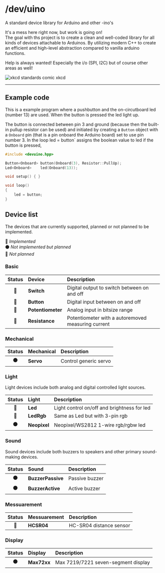 # /dev/uino
A standard device library for Arduino and other -ino's

It's a mess here right now, but work is going on!  
The goal with ths project is to create a clean and well-coded library for all kinds of devices attachable to Arduinos.
By utilizing modern C++ to create an efficient and high-level abstraction compared to vanilla arduino functions.


Help is always wanted! Especially the i/o (SPI, I2C) but of course other areas as well!


![xkcd standards comic](https://imgs.xkcd.com/comics/standards.png) xkcd
___

## Example code
This is a example program where a pushbutton and the on-circutboard led (number 13) are used. When the button is pressed the led light up.

The button is connected between pin 3 and ground (because then the built-in pullup resistor can be used) and initiated by creating a `Button` object with a `Onboard` pin (that is a pin onboard the Arduino board) set to use pin number 3. In the loop led = button` assigns the boolean value to led if the button is pressed,

```cpp
#include <devuino.hpp>

Button<Onboard> button(Onboard(3), Resistor::PullUp);
Led<Onboard>    led(Onboard(13));

void setup() { }

void loop()
{
    led = button;
}
```


## Device list

The devices that are currently supported, planned or not planned to be implemented.

🔵  *Implemented*  
⚫️  *Not implemented but planned*  
🔴  *Not planned*

### Basic

| Status | Device            | Description                                 |
| :----: | :---------------- | :------------------------------------------ |
| 🔵      | **Switch**        | Digital output to switch between on and off |
| 🔵      | **Button**        | Digital input between on and off            |
| 🔵      | **Potentiometer** | Analog input in bitsize range               |
| 🔵      | **Resistance** | Potentiometer with a autoremoved measuring current   |


### Mechanical

| Status | Mechanical | Description           |
| :----: | :--------- | :-------------------- |
| ⚫️     | **Servo**  | Control generic servo |


### Light
Light devices include both analog and digital controlled light sources.

| Status | Light        | Description                                 |
| :----: | :----------- | :------------------------------------------ |
| 🔵      | **Led**      | Light control on/off and brightness for led |
| 🔵      | **LedRgb**   | Same as Led but with 3-pin rgb              |
| ⚫️     | **Neopixel** | Neopixel/WS2812 1-wire rgb/rgbw led         |


### Sound
Sound devices include both buzzers to speakers and other primary sound-making devices.

| Status | Sound             | Description    |
| :----: | :---------------- | :------------- |
| ⚫️     | **BuzzerPassive** | Passive buzzer |
| ⚫️     | **BuzzerActive**  | Active buzzer  |


### Messuarement

| Status | Messuarement | Description             |
| :----: | :----------- | :---------------------- |
| 🔵     | **HCSR04**   | HC-SR04 distance sensor |


### Display

| Status | Display     | Description                         |
| :----: | :---------- | :---------------------------------- |
| ⚫️     | **Max72xx** | Max 7219/7221 seven-segment display |

